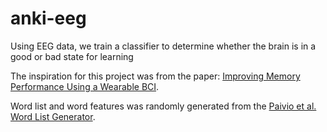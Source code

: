 # anki-eeg
Using EEG data, we train a classifier to determine whether the brain is in a good or bad state for learning

The inspiration for this project was from the paper: [Improving Memory Performance Using a Wearable BCI](http://doi.org/10.3217/978-3-85125-467-9-128). 

Word list and word features was randomly  generated from the [Paivio et al. Word List Generator](http://www.datavis.ca/online/paivio/).
